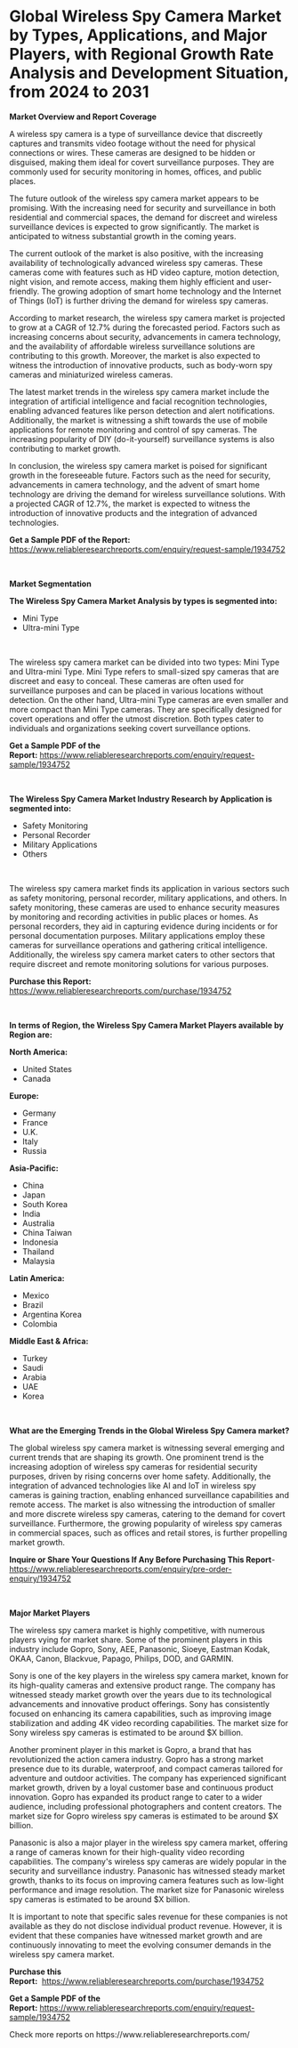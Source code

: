 <p><h1>Global Wireless Spy Camera Market by Types, Applications, and Major Players, with Regional Growth Rate Analysis and Development Situation, from 2024 to 2031</h1></p><p><strong>Market Overview and Report Coverage</strong></p>
<p><p>A wireless spy camera is a type of surveillance device that discreetly captures and transmits video footage without the need for physical connections or wires. These cameras are designed to be hidden or disguised, making them ideal for covert surveillance purposes. They are commonly used for security monitoring in homes, offices, and public places.</p><p>The future outlook of the wireless spy camera market appears to be promising. With the increasing need for security and surveillance in both residential and commercial spaces, the demand for discreet and wireless surveillance devices is expected to grow significantly. The market is anticipated to witness substantial growth in the coming years.</p><p>The current outlook of the market is also positive, with the increasing availability of technologically advanced wireless spy cameras. These cameras come with features such as HD video capture, motion detection, night vision, and remote access, making them highly efficient and user-friendly. The growing adoption of smart home technology and the Internet of Things (IoT) is further driving the demand for wireless spy cameras.</p><p>According to market research, the wireless spy camera market is projected to grow at a CAGR of 12.7% during the forecasted period. Factors such as increasing concerns about security, advancements in camera technology, and the availability of affordable wireless surveillance solutions are contributing to this growth. Moreover, the market is also expected to witness the introduction of innovative products, such as body-worn spy cameras and miniaturized wireless cameras.</p><p>The latest market trends in the wireless spy camera market include the integration of artificial intelligence and facial recognition technologies, enabling advanced features like person detection and alert notifications. Additionally, the market is witnessing a shift towards the use of mobile applications for remote monitoring and control of spy cameras. The increasing popularity of DIY (do-it-yourself) surveillance systems is also contributing to market growth.</p><p>In conclusion, the wireless spy camera market is poised for significant growth in the foreseeable future. Factors such as the need for security, advancements in camera technology, and the advent of smart home technology are driving the demand for wireless surveillance solutions. With a projected CAGR of 12.7%, the market is expected to witness the introduction of innovative products and the integration of advanced technologies.</p></p>
<p><strong>Get a Sample PDF of the Report:</strong> <a href="https://www.reliableresearchreports.com/enquiry/request-sample/1934752">https://www.reliableresearchreports.com/enquiry/request-sample/1934752</a></p>
<p>&nbsp;</p>
<p><strong>Market Segmentation</strong></p>
<p><strong>The Wireless Spy Camera Market Analysis by types is segmented into:</strong></p>
<p><ul><li>Mini Type</li><li>Ultra-mini Type</li></ul></p>
<p>&nbsp;</p>
<p><p>The wireless spy camera market can be divided into two types: Mini Type and Ultra-mini Type. Mini Type refers to small-sized spy cameras that are discreet and easy to conceal. These cameras are often used for surveillance purposes and can be placed in various locations without detection. On the other hand, Ultra-mini Type cameras are even smaller and more compact than Mini Type cameras. They are specifically designed for covert operations and offer the utmost discretion. Both types cater to individuals and organizations seeking covert surveillance options.</p></p>
<p><strong>Get a Sample PDF of the Report:</strong>&nbsp;<a href="https://www.reliableresearchreports.com/enquiry/request-sample/1934752">https://www.reliableresearchreports.com/enquiry/request-sample/1934752</a></p>
<p>&nbsp;</p>
<p><strong>The Wireless Spy Camera Market Industry Research by Application is segmented into:</strong></p>
<p><ul><li>Safety Monitoring</li><li>Personal Recorder</li><li>Military Applications</li><li>Others</li></ul></p>
<p>&nbsp;</p>
<p><p>The wireless spy camera market finds its application in various sectors such as safety monitoring, personal recorder, military applications, and others. In safety monitoring, these cameras are used to enhance security measures by monitoring and recording activities in public places or homes. As personal recorders, they aid in capturing evidence during incidents or for personal documentation purposes. Military applications employ these cameras for surveillance operations and gathering critical intelligence. Additionally, the wireless spy camera market caters to other sectors that require discreet and remote monitoring solutions for various purposes.</p></p>
<p><strong>Purchase this Report:</strong>&nbsp; <a href="https://www.reliableresearchreports.com/purchase/1934752">https://www.reliableresearchreports.com/purchase/1934752</a></p>
<p>&nbsp;</p>
<p><strong>In terms of Region, the Wireless Spy Camera Market Players available by Region are:</strong></p>
<p>
    <p> <strong> North America: </strong>
        <ul>
            <li>United States</li>
            <li>Canada</li>
        </ul>
        </p> 
    <p> <strong> Europe: </strong>
        <ul>
            <li>Germany</li>
            <li>France</li>
            <li>U.K.</li>
            <li>Italy</li>
            <li>Russia</li>
        </ul>
        </p> 
    <p> <strong> Asia-Pacific: </strong>
        <ul>
            <li>China</li>
            <li>Japan</li>
            <li>South Korea</li>
            <li>India</li>
            <li>Australia</li>
            <li>China Taiwan</li>
            <li>Indonesia</li>
            <li>Thailand</li>
            <li>Malaysia</li>
        </ul>
        </p> 
    <p> <strong> Latin America: </strong>
        <ul>
            <li>Mexico</li>
            <li>Brazil</li>
            <li>Argentina Korea</li>
            <li>Colombia</li>
        </ul>
        </p> 
    <p> <strong> Middle East & Africa: </strong>
        <ul>
            <li>Turkey</li>
            <li>Saudi</li>
            <li>Arabia</li>
            <li>UAE</li>
            <li>Korea</li>
        </ul>
    </p>
    </p>
<p>&nbsp;</p>
<p><strong>What are the Emerging Trends in the Global Wireless Spy Camera market?</strong></p>
<p><p>The global wireless spy camera market is witnessing several emerging and current trends that are shaping its growth. One prominent trend is the increasing adoption of wireless spy cameras for residential security purposes, driven by rising concerns over home safety. Additionally, the integration of advanced technologies like AI and IoT in wireless spy cameras is gaining traction, enabling enhanced surveillance capabilities and remote access. The market is also witnessing the introduction of smaller and more discrete wireless spy cameras, catering to the demand for covert surveillance. Furthermore, the growing popularity of wireless spy cameras in commercial spaces, such as offices and retail stores, is further propelling market growth.</p></p>
<p><strong>Inquire or Share Your Questions If Any Before Purchasing This Report</strong>- <a href="https://www.reliableresearchreports.com/enquiry/pre-order-enquiry/1934752">https://www.reliableresearchreports.com/enquiry/pre-order-enquiry/1934752</a></p>
<p>&nbsp;</p>
<p><strong>Major Market Players</strong></p>
<p><p>The wireless spy camera market is highly competitive, with numerous players vying for market share. Some of the prominent players in this industry include Gopro, Sony, AEE, Panasonic, Sioeye, Eastman Kodak, OKAA, Canon, Blackvue, Papago, Philips, DOD, and GARMIN.</p><p>Sony is one of the key players in the wireless spy camera market, known for its high-quality cameras and extensive product range. The company has witnessed steady market growth over the years due to its technological advancements and innovative product offerings. Sony has consistently focused on enhancing its camera capabilities, such as improving image stabilization and adding 4K video recording capabilities. The market size for Sony wireless spy cameras is estimated to be around $X billion.</p><p>Another prominent player in this market is Gopro, a brand that has revolutionized the action camera industry. Gopro has a strong market presence due to its durable, waterproof, and compact cameras tailored for adventure and outdoor activities. The company has experienced significant market growth, driven by a loyal customer base and continuous product innovation. Gopro has expanded its product range to cater to a wider audience, including professional photographers and content creators. The market size for Gopro wireless spy cameras is estimated to be around $X billion.</p><p>Panasonic is also a major player in the wireless spy camera market, offering a range of cameras known for their high-quality video recording capabilities. The company's wireless spy cameras are widely popular in the security and surveillance industry. Panasonic has witnessed steady market growth, thanks to its focus on improving camera features such as low-light performance and image resolution. The market size for Panasonic wireless spy cameras is estimated to be around $X billion.</p><p>It is important to note that specific sales revenue for these companies is not available as they do not disclose individual product revenue. However, it is evident that these companies have witnessed market growth and are continuously innovating to meet the evolving consumer demands in the wireless spy camera market.</p></p>
<p><strong>Purchase this Report:</strong>&nbsp;&nbsp;<a href="https://www.reliableresearchreports.com/purchase/1934752">https://www.reliableresearchreports.com/purchase/1934752</a></p>
<p></p>
<p><strong>Get a Sample PDF of the Report:</strong>&nbsp;<a href="https://www.reliableresearchreports.com/enquiry/request-sample/1934752">https://www.reliableresearchreports.com/enquiry/request-sample/1934752</a></p>
<p>Check more reports on https://www.reliableresearchreports.com/</p>